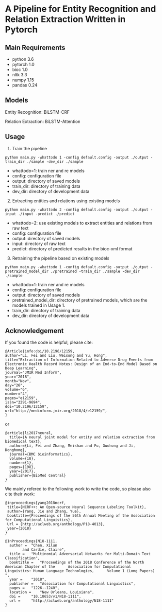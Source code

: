 # A Pipeline for Entity Recognition and Relation Extraction Written in Pytorch

Main Requirements
-----
* python 3.6
* pytorch 1.0
* bioc 1.0
* nltk 3.3
* numpy 1.15
* pandas 0.24

Models
-----
Entity Recognition: BiLSTM-CRF

Relation Extraction: BiLSTM-Attention

Usage
-----
1. Train the pipeline

  ```
  python main.py -whattodo 1 -config default.config -output ./output -train_dir ./sample -dev_dir ./sample
  ```

  * whattodo=1: train ner and re models
  * config: configuration file
  * output: directory of saved models
  * train_dir: directory of training data
  * dev_dir: directory of development data

2. Extracting entities and relations using existing models

  ```
  python main.py -whattodo 2 -config default.config -output ./output -input ./input -predict ./predict
  ```

  * whattodo=2: use existing models to extract entities and relations from raw text
  * config: configuration file
  * output: directory of saved models
  * input: directory of raw text
  * predict: directory of predicted results in the bioc-xml format

3. Retraining the pipeline based on existing models

  ```
  python main.py -whattodo 1 -config default.config -output ./output -pretrained_model_dir ./pretrained -train_dir ./sample -dev_dir ./sample
  ```

  * whattodo=1: train ner and re models
  * config: configuration file
  * output: directory of saved models
  * pretrained_model_dir: directory of pretrained models, which are the models trained in Usage 1.
  * train_dir: directory of training data
  * dev_dir: directory of development data

Acknowledgement
-----
If you found the code is helpful, please cite:
```
@Article{info:doi/10.2196/12159,
author="Li, Fei and Liu, Weisong and Yu, Hong",
title="Extraction of Information Related to Adverse Drug Events from Electronic Health Record Notes: Design of an End-to-End Model Based on Deep Learning",
journal="JMIR Med Inform",
year="2018",
month="Nov",
day="26",
volume="6",
number="4",
pages="e12159",
issn="2291-9694",
doi="10.2196/12159",
url="http://medinform.jmir.org/2018/4/e12159/",
}
```

or

```
@article{li2017neural,
  title={A neural joint model for entity and relation extraction from biomedical text},
  author={Li, Fei and Zhang, Meishan and Fu, Guohong and Ji, Donghong},
  journal={BMC bioinformatics},
  volume={18},
  number={1},
  pages={198},
  year={2017},
  publisher={BioMed Central}
}
```

We mainly refered to the following work to write the code, so please also cite their work:
```
@inproceedings{yang2018ncrf,
 title={NCRF++: An Open-source Neural Sequence Labeling Toolkit},
 author={Yang, Jie and Zhang, Yue},
 booktitle={Proceedings of the 56th Annual Meeting of the Association for Computational Linguistics},
 Url = {http://aclweb.org/anthology/P18-4013},
 year={2018}
}
```

```
@InProceedings{N18-1111,
  author = 	"Chen, Xilun
		and Cardie, Claire",
  title = 	"Multinomial Adversarial Networks for Multi-Domain Text Classification",
  booktitle = 	"Proceedings of the 2018 Conference of the North American Chapter of the      Association for Computational Linguistics: Human Language Technologies,      Volume 1 (Long Papers)    ",
  year = 	"2018",
  publisher = 	"Association for Computational Linguistics",
  pages = 	"1226--1240",
  location = 	"New Orleans, Louisiana",
  doi = 	"10.18653/v1/N18-1111",
  url = 	"http://aclweb.org/anthology/N18-1111"
}
```
